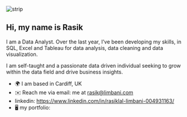 ![strip](https://user-images.githubusercontent.com/127439365/231441168-426694eb-7c7c-40a2-bfc3-332550258465.jpg)








## Hi, my name is Rasik

I am a Data Analyst. Over the last year, I’ve been developing my skills, in SQL, Excel and Tableau for data analysis, data cleaning and data visualization. 

I am self-taught and a passionate data driven individual seeking to grow within the data field and drive business insights. 

- 🌍 I am based in Cardiff, UK
- ✉️ Reach me via email: me at rasik@limbani.com
- linkedin: https://www.linkedin.com/in/rasiklal-limbani-004931163/
- 🖥️  my portfolio:
